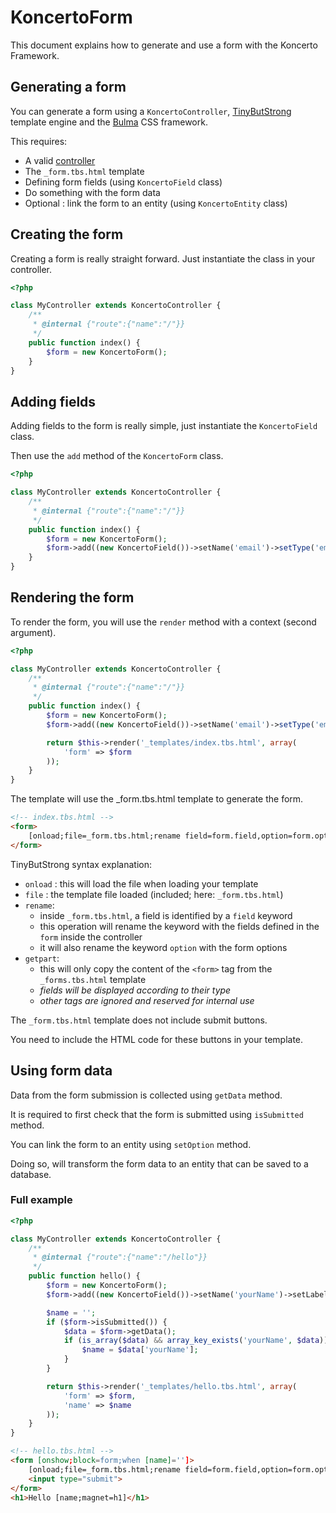 # KoncertoForm

This document explains how to generate and use a form with the Koncerto Framework.

## Generating a form

You can generate a form using a `KoncertoController`,
[TinyButStrong](https://www.tinybutstrong.com/)  template engine
and the [Bulma](https://bulma.io/) CSS framework.

This requires:

* A valid [controller](controller.md)
* The `_form.tbs.html` template
* Defining form fields (using `KoncertoField` class)
* Do something with the form data
* Optional : link the form to an entity (using `KoncertoEntity` class)

## Creating the form

Creating a form is really straight forward. Just instantiate the class in your controller.


```php
<?php

class MyController extends KoncertoController {
    /**
     * @internal {"route":{"name":"/"}}
     */
    public function index() {
        $form = new KoncertoForm();
    }
}

```

## Adding fields

Adding fields to the form is really simple, just instantiate the `KoncertoField` class.

Then use the `add` method of the `KoncertoForm` class.

```php
<?php

class MyController extends KoncertoController {
    /**
     * @internal {"route":{"name":"/"}}
     */
    public function index() {
        $form = new KoncertoForm();
        $form->add((new KoncertoField())->setName('email')->setType('email'));
    }
}

```

## Rendering the form

To render the form, you will use the `render` method with a context (second argument).

```php
<?php

class MyController extends KoncertoController {
    /**
     * @internal {"route":{"name":"/"}}
     */
    public function index() {
        $form = new KoncertoForm();
        $form->add((new KoncertoField())->setName('email')->setType('email'));

        return $this->render('_templates/index.tbs.html', array(
            'form' => $form
        ));
    }
}

```

The template will use the _form.tbs.html template to generate the form.

```html
<!-- index.tbs.html -->
<form>
    [onload;file=_form.tbs.html;rename field=form.field,option=form.option;getpart=form]
</form>
```

TinyButStrong syntax explanation:

* `onload` : this will load the file when loading your template
* `file` : the template file loaded (included; here: `_form.tbs.html`)
* `rename`:
    - inside `_form.tbs.html`, a field is identified by a `field` keyword
    - this operation will rename the keyword with the fields defined in the `form` inside the controller
    - it will also rename the keyword `option` with the form options
* `getpart`:
    - this will only copy the content of the `<form>` tag from the `_forms.tbs.html` template
    - _fields will be displayed according to their type_
    - _other tags are ignored and reserved for internal use_

The `_form.tbs.html` template does not include submit buttons.

You need to include the HTML code for these buttons in your template.

## Using form data

Data from the form submission is collected using `getData` method.

It is required to first check that the form is submitted using `isSubmitted` method.

You can link the form to an entity using `setOption` method.

Doing so, will transform the form data to an entity that can be saved to a database.

### Full example

```php
<?php

class MyController extends KoncertoController {
    /**
     * @internal {"route":{"name":"/hello"}}
     */
    public function hello() {
        $form = new KoncertoForm();
        $form->add((new KoncertoField())->setName('yourName')->setLabel('Your name'));

        $name = '';
        if ($form->isSubmitted()) {
            $data = $form->getData();
            if (is_array($data) && array_key_exists('yourName', $data)) {
                $name = $data['yourName'];
            }
        }

        return $this->render('_templates/hello.tbs.html', array(
            'form' => $form,
            'name' => $name
        ));
    }
}

```

```html
<!-- hello.tbs.html -->
<form [onshow;block=form;when [name]='']>
    [onload;file=_form.tbs.html;rename field=form.field,option=form.option;getpart=form]
    <input type="submit">
</form>
<h1>Hello [name;magnet=h1]</h1>
```